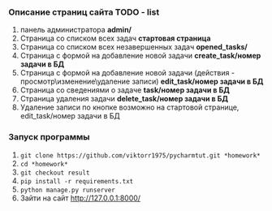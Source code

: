 ﻿
### Описание страниц сайта TODO - list
1. панель администратора 
**admin/** 
2. Страница со списком всех задач 
**стартовая страница**
3. Страница со списком всех незавершенных задач
**opened_tasks/**
4. Страница с формой на добавление новой задачи  **create_task/номер задачи в БД**
5. Страница с формой на добавление новой задачи (действия - просмотр\изменение\удаление записи) **edit_task/номер задачи в БД**
6. Страница со сведениями  о задаче 
**task/номер задачи в БД**
7. Страница удаления задачи 
**delete_task/номер задачи в БД**
9. Удаление записи по кнопке возможно на стартовой странице, edit_task/номер задачи в БД


### Запуск программы
1. ``git clone https://github.com/viktorr1975/pycharmtut.git *homework*``
2. ``cd *homework*``
3. ``git checkout result``
4. ``pip install -r requirements.txt``
5. ``python manage.py runserver``
6. Зайти на сайт http://127.0.0.1:8000/


